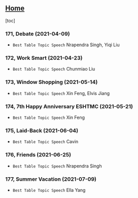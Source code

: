 ## [Home](https://eshtmc.github.io/)    

[toc]

### 171, Debate (2021-04-09)

- `Best Table Topic Speech` Nrapendra Singh, Yiqi Liu

### 172, Work Smart (2021-04-23)

- `Best Table Topic Speech` Chunmiao Liu

### 173, Window Shopping (2021-05-14)

- `Best Table Topic Speech` Xin Feng, Elvis Jiang

### 174, 7th Happy Anniversary ESHTMC (2021-05-21)

- `Best Table Topic Speech` Xin Feng

### 175, Laid-Back (2021-06-04)

- `Best Table Topic Speech` Cavin

### 176, Friends (2021-06-25)

- `Best Table Topic Speech` Nrapendra Singh

### 177, Summer Vacation (2021-07-09)

- `Best Table Topic Speech` Ella Yang
